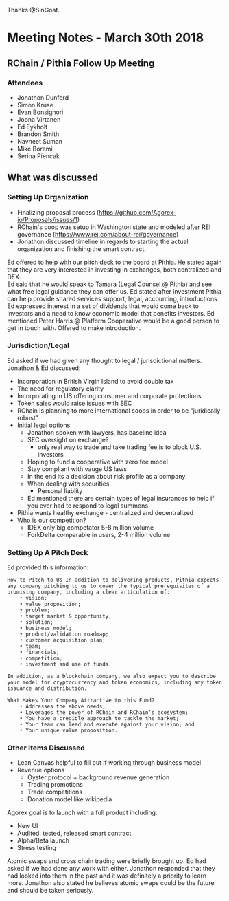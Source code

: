 Thanks @SinGoat.

# Meeting Notes - March 30th 2018
## RChain / Pithia Follow Up Meeting

### Attendees
- Jonathon Dunford
- Simon Kruse
- Evan Bonsignori
- Joona Virtanen
- Ed Eykholt
- Brandon Smith
- Navneet Suman
- Mike Boremi
- Serina Piencak

## What was discussed

### Setting Up Organization
- Finalizing proposal process (https://github.com/Agorex-io/Proposals/issues/1)
- RChain's coop was setup in Washington state and modeled after REI governance (https://www.rei.com/about-rei/governance)
- Jonathon discussed timeline in regards to starting the actual organization and finishing the smart contract.

Ed offered to help with our pitch deck to the board at Pithia.
He stated again that they are very interested in investing in exchanges, both centralized and DEX.  
Ed said that he would speak to Tamara (Legal Counsel @ Pithia) and see what free legal guidance they can offer us.
Ed stated after investment Pithia can help provide shared services support, legal, accounting, introductions
Ed expressed interest in a set of dividends that would come back to investors and a need to know economic model that benefits investors.
Ed mentioned Peter Harris @ Platform Cooperative would be a good person to get in touch with. Offered to make introduction.

### Jurisdiction/Legal

Ed asked if we had given any thought to legal / jurisdictional matters.
Jonathon & Ed discussed:
- Incorporation in British Virgin Island to avoid double tax
- The need for regulatory clarity
- Incorporating in US offering consumer and corporate protections
- Token sales would raise issues with SEC
- RChain is planning to more international coops in order to be "juridically robust"
- Initial legal options
  - Jonathon spoken with lawyers, has baseline idea
  - SEC oversight on exchange?
    - only real way to trade and take trading fee is to block U.S. investors
  - Hoping to fund a cooperative with zero fee model
  - Stay compliant with vauge US laws
  - In the end its a decision about risk profile as a company
  - When dealing with securities
    - Personal liablity
  - Ed mentioned there are certain types of legal insurances to help if you ever had to respond to legal summons
- Pithia wants healthy exchange - centralized and decentralized
- Who is our competition?
  - IDEX only big competator 5-8 million volume
  - ForkDelta comparable in users, 2-4 million volume

### Setting Up A Pitch Deck

Ed provided this information:

```
How to Pitch to Us In addition to delivering products, Pithia expects any company pitching to us to cover the typical prerequisites of a promising company, including a clear articulation of:
    • vision;
    • value proposition;
    • problem;
    • target market & opportunity;
    • solution;
    • business model;
    • product/validation roadmap;
    • customer acquisition plan;
    • team;
    • financials;
    • competition;
    • investment and use of funds.

In addition, as a blockchain company, we also expect you to describe your model for cryptocurrency and token economics, including any token issuance and distribution.

What Makes Your Company Attractive to this Fund?
    • Addresses the above needs;
    • Leverages the power of RChain and RChain’s ecosystem;
    • You have a credible approach to tackle the market;
    • Your team can lead and execute against your vision; and
    • Your unique value proposition.
```

### Other Items Discussed
- Lean Canvas helpful to fill out if working through business model
- Revenue options
  - Oyster protocol + background revenue generation
  - Trading promotions
  - Trade competitions
  - Donation model like wikipedia

Agorex goal is to launch with a full product including:
  - New UI
  - Audited, tested, released smart contract
  - Alpha/Beta launch
  - Stress testing

Atomic swaps and cross chain trading were briefly brought up.
Ed had asked if we had done any work with either.
Jonathon responded that they had looked into them in the past and it was definitely a priority to learn more.
Jonathon also stated he believes atomic swaps could be the future and should be taken seriously.